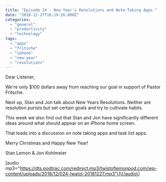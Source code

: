 ```yaml
---
title: "Episode 24 - New Year's Resolutions and Note-Taking Apps."
date: "2018-12-27T16:19:26.000Z"
categories: 
  - "general"
  - "productivity"
  - "technology"
tags: 
  - "apps"
  - "fritsche"
  - "iphone"
  - "new-year"
  - "resolutions"
---
```


Dear Listener,

We're only $100 dollars away from reaching our goal in support of Pastor Fritsche.

Next up, Stan and Jon talk about New Years Resolutions. Neither are resolution purists but set certain goals and try to cultivate habits.

This week we also find out that Stan and Jon have significantly different ideas around what should appear on an iPhone home screen.

That leads into a discussion on note taking apps and task list apps.

Merry Christmas and Happy New Year!

Stan Lemon & Jon Kohlmeier

\[audio mp3="https://dts.podtrac.com/redirect.mp3/twistoflemonpod.com/wp-content/uploads/2018/12/024-lwatol-20181227.mp3"\]\[/audio\]
